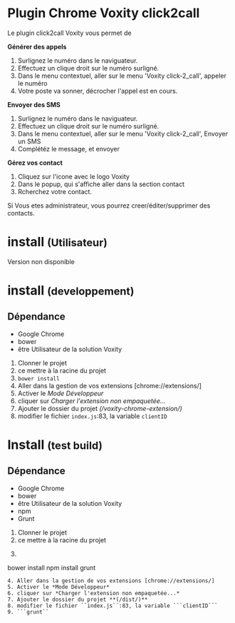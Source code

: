 # Plugin Chrome Voxity click2call

Le plugin click2call Voxity vous permet de

**Générer des appels** 
1. Surlignez le numéro dans le naviguateur.
2. Effectuez un clique droit sur le numéro surligné.
3. Dans le menu contextuel, aller sur le menu 'Voxity click-2_call', appeler le numéro
4. Votre poste va sonner, décrocher l'appel est en cours.

**Envoyer des SMS**
1. Surlignez le numéro dans le naviguateur.
2. Effectuez un clique droit sur le numéro surligné.
3. Dans le menu contextuel, aller sur le menu 'Voxity click-2_call', Envoyer un SMS
4. Complétéz le message, et envoyer

**Gérez vos contact**
1. Cliquez sur l'icone avec le logo Voxity
2. Dans le popup, qui s'affiche aller dans la section contact
3. Rcherchez votre contact.

Si Vous etes administrateur, vous pourrez creer/éditer/supprimer des contacts.


# install <small>(Utilisateur)</small>
Version non disponible
<!-- 1. Aller dans le [Chrome Web Store](https://chrome.google.com/webstore/detail/voxity-click-to-call/dclmglagehopkegbnobbpkdcbdoiijcg)
2. *(si le plugin ne s'affiche pas)* rechercher **Voxity Click-to-call**
3. Cliquer sur **Ajouter à Chrome** -->

# install <small>(developpement)</small>

## Dépendance 
* Google Chrome
* bower 
* être Utilisateur de la solution Voxity

1. Clonner le projet 
2. ce mettre à la racine du projet
3. ```bower install```
4. Aller dans la gestion de vos extensions [chrome://extensions/]
5. Activer le *Mode Développeur*
6. cliquer sur *Charger l'extension non empaquetée...*
7. Ajouter le dossier du projet *(/voxity-chrome-extension/)*
8. modifier le fichier ``index.js``:83, la variable ```clientID```


# Install <small>(test build)</small>
## Dépendance 

* Google Chrome
* bower 
* être Utilisateur de la solution Voxity
* npm
* Grunt

1. Clonner le projet 
2. ce mettre à la racine du projet
3. ```
bower install
npm install
grunt
```
4. Aller dans la gestion de vos extensions [chrome://extensions/]
5. Activer le *Mode Développeur*
6. cliquer sur *Charger l'extension non empaquetée...*
7. Ajouter le dossier du projet **(/dist/)**
8. modifier le fichier ``index.js``:83, la variable ```clientID```
9. ```grunt``